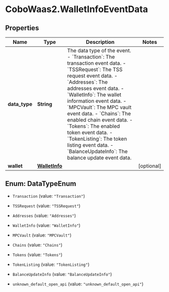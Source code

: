 # CoboWaas2.WalletInfoEventData

## Properties

Name | Type | Description | Notes
------------ | ------------- | ------------- | -------------
**data_type** | **String** |  The data type of the event. - &#x60;Transaction&#x60;: The transaction event data. - &#x60;TSSRequest&#x60;: The TSS request event data. - &#x60;Addresses&#x60;: The addresses event data. - &#x60;WalletInfo&#x60;: The wallet information event data. - &#x60;MPCVault&#x60;: The MPC vault event data. - &#x60;Chains&#x60;: The enabled chain event data. - &#x60;Tokens&#x60;: The enabled token event data. - &#x60;TokenListing&#x60;: The token listing event data. - &#x60;BalanceUpdateInfo&#x60;: The balance update event data. | 
**wallet** | [**WalletInfo**](WalletInfo.md) |  | [optional] 



## Enum: DataTypeEnum


* `Transaction` (value: `"Transaction"`)

* `TSSRequest` (value: `"TSSRequest"`)

* `Addresses` (value: `"Addresses"`)

* `WalletInfo` (value: `"WalletInfo"`)

* `MPCVault` (value: `"MPCVault"`)

* `Chains` (value: `"Chains"`)

* `Tokens` (value: `"Tokens"`)

* `TokenListing` (value: `"TokenListing"`)

* `BalanceUpdateInfo` (value: `"BalanceUpdateInfo"`)

* `unknown_default_open_api` (value: `"unknown_default_open_api"`)




